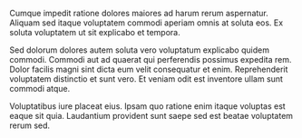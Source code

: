 Cumque impedit ratione dolores maiores ad harum rerum aspernatur. Aliquam sed itaque voluptatem commodi aperiam omnis at soluta eos. Ex soluta voluptatem ut sit explicabo et tempora.
 Sed dolorum dolores autem soluta vero voluptatum explicabo quidem commodi. Commodi aut ad quaerat qui perferendis possimus expedita rem. Dolor facilis magni sint dicta eum velit consequatur et enim. Reprehenderit voluptatem distinctio et sunt vero. Et veniam odit est inventore ullam sunt commodi atque.
 Voluptatibus iure placeat eius. Ipsam quo ratione enim itaque voluptas est eaque sit quia. Laudantium provident sunt saepe sed est beatae voluptatem rerum sed.